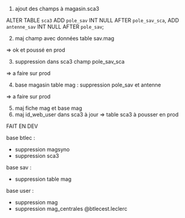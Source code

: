 1. ajout des champs à magasin.sca3

ALTER TABLE `sca3`  ADD `pole_sav` INT NULL  AFTER `pole_sav_sca`,  ADD `antenne_sav` INT NULL  AFTER `pole_sav`;


2. maj champ avec données table sav.mag

=> ok et poussé en prod

3. suppression dans sca3 champ pole_sav_sca

=> a faire sur prod


4. base magasin table mag : suppression pole_sav et antenne

=> a faire sur prod


5. maj fiche mag et base mag
6. maj id_web_user dans sca3 à jour
   => table sca3 à pousser en prod


FAIT EN DEV 

base btlec :
- suppression  magsyno 
- suppression sca3


base sav :
- suppression table mag


base user :
- suppression mag
- suppression mag_centrales
@btlecest.leclerc